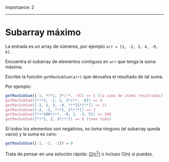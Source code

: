 importance: 2

---

# Subarray máximo

La entrada es un array de números, por ejemplo `arr = [1, -2, 3, 4, -9, 6]`.

Encuentra el subarray de elementos contiguos en `arr` que tenga la suma máxima.

Escribe la función `getMaxSubSum(arr)` que devuelva el resultado de tal suma.

Por ejemplo:

```js
getMaxSubSum([-1, *!*2, 3*/!*, -9]) == 5 (la suma de items resaltados)
getMaxSubSum([*!*2, -1, 2, 3*/!*, -9]) == 6
getMaxSubSum([-1, 2, 3, -9, *!*11*/!*]) == 11
getMaxSubSum([-2, -1, *!*1, 2*/!*]) == 3
getMaxSubSum([*!*100*/!*, -9, 2, -3, 5]) == 100
getMaxSubSum([*!*1, 2, 3*/!*]) == 6 (toma todo)
```

Si todos los elementos son negativos, no toma ninguno (el subarray queda vacío) y la suma es cero:

```js
getMaxSubSum([-1, -2, -3]) = 0
```

Trata de pensar en una solución rápida: [O(n<sup>2</sup>)](https://es.wikipedia.org/wiki/Notaci%C3%B3n_de_Landau) o incluso O(n) si puedes.
